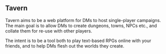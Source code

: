 ## Tavern
Tavern aims to be a web platform for DMs to host single-player campaigns. The main goal is to allow DMs to create dungeons, towns, NPCs etc., and collate them for re-use with other players.

The intent is to be a tool both to play text-based RPGs online with your friends, and to help DMs flesh out the worlds they create.